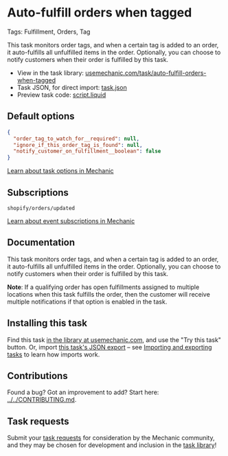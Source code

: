 # Auto-fulfill orders when tagged

Tags: Fulfillment, Orders, Tag

This task monitors order tags, and when a certain tag is added to an order, it auto-fulfills all unfulfilled items in the order. Optionally, you can choose to notify customers when their order is fulfilled by this task.

* View in the task library: [usemechanic.com/task/auto-fulfill-orders-when-tagged](https://usemechanic.com/task/auto-fulfill-orders-when-tagged)
* Task JSON, for direct import: [task.json](../../tasks/auto-fulfill-orders-when-tagged.json)
* Preview task code: [script.liquid](./script.liquid)

## Default options

```json
{
  "order_tag_to_watch_for__required": null,
  "ignore_if_this_order_tag_is_found": null,
  "notify_customer_on_fulfillment__boolean": false
}
```

[Learn about task options in Mechanic](https://docs.usemechanic.com/article/471-task-options)

## Subscriptions

```liquid
shopify/orders/updated
```

[Learn about event subscriptions in Mechanic](https://docs.usemechanic.com/article/408-subscriptions)

## Documentation

This task monitors order tags, and when a certain tag is added to an order, it auto-fulfills all unfulfilled items in the order. Optionally, you can choose to notify customers when their order is fulfilled by this task.

__Note__: If a qualifying order has open fulfillments assigned to multiple locations when this task fulfills the order, then the customer will receive multiple notifications if that option is enabled in the task.

## Installing this task

Find this task [in the library at usemechanic.com](https://usemechanic.com/task/auto-fulfill-orders-when-tagged), and use the "Try this task" button. Or, import [this task's JSON export](../../tasks/auto-fulfill-orders-when-tagged.json) – see [Importing and exporting tasks](https://docs.usemechanic.com/article/505-importing-and-exporting-tasks) to learn how imports work.

## Contributions

Found a bug? Got an improvement to add? Start here: [../../CONTRIBUTING.md](../../CONTRIBUTING.md).

## Task requests

Submit your [task requests](https://mechanic.canny.io/task-requests) for consideration by the Mechanic community, and they may be chosen for development and inclusion in the [task library](https://tasks.mechanic.dev/)!
